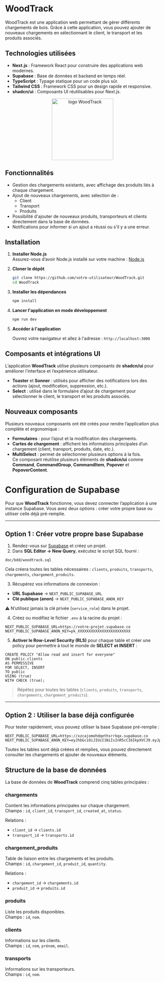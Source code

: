 # WoodTrack

WoodTrack est une application web permettant de gérer différents chargements de bois. Grâce à cette application, vous pouvez ajouter de nouveaux chargements en sélectionnant le client, le transport et les produits associés.

## Technologies utilisées

- **Next.js** : Framework React pour construire des applications web modernes.
- **Supabase** : Base de données et backend en temps réel.
- **TypeScript** : Typage statique pour un code plus sûr.
- **Tailwind CSS** : Framework CSS pour un design rapide et responsive.
- **shadcn/ui** : Composants UI réutilisables pour Next.js.

<p align="center">
<img width="200" alt="logo WoodTrack" src="https://github.com/user-attachments/assets/b93ecc45-a76b-4315-a44c-49e317bcbd3f" />
</p>

## Fonctionnalités

* Gestion des chargements existants, avec affichage des produits liés à chaque chargement.
* Ajout de nouveaux chargements, avec sélection de :
    * Client
    * Transport
    * Produits
* Possibilité d'ajouter de nouveaux produits, transporteurs et clients directement dans la base de données.
* Notifications pour informer si un ajout a réussi ou s'il y a une erreur.

## Installation

1. **Installer Node.js**  
   Assurez-vous d’avoir Node.js installé sur votre machine : [Node.js](https://nodejs.org/)

2. **Cloner le dépôt**
   ```bash
   git clone https://github.com/votre-utilisateur/WoodTrack.git
   cd WoodTrack
    ```

3. **Installer les dépendances**
    ```bash
    npm install
    ```
4. **Lancer l'application en mode développement**
    ```bash
    npm run dev
    ```
5. **Accéder à l'application**
    
    Ouvrez votre navigateur et allez à l'adresse : `http://localhost:3000`

## Composants et intégrations UI

L’application **WoodTrack** utilise plusieurs composants de **shadcn/ui** pour améliorer l’interface et l’expérience utilisateur.

- **Toaster** et **Sonner** : utilisés pour afficher des notifications lors des actions (ajout, modification, suppression, etc.).
- **Select** : utilisé dans le formulaire d’ajout de chargement pour sélectionner le client, le transport et les produits associés.

## Nouveaux composants

Plusieurs nouveaux composants ont été créés pour rendre l’application plus complète et ergonomique :

- **Formulaires** : pour l’ajout et la modification des chargements.
- **Cartes de chargement** : affichent les informations principales d’un chargement (client, transport, produits, date, etc.).
- **MultiSelect** : permet de sélectionner plusieurs options à la fois.  
  Ce composant réutilise plusieurs éléments de **shadcn/ui** comme **Command**, **CommandGroup**, **CommandItem**, **Popover** et **PopoverContent**.

# Configuration de Supabase

Pour que **WoodTrack** fonctionne, vous devez connecter l’application à une instance Supabase. Vous avez deux options : créer votre propre base ou utiliser celle déjà pré-remplie.

---

## Option 1 : Créer votre propre base Supabase

1. Rendez-vous sur [Supabase](https://supabase.com/) et créez un projet.
2. Dans **SQL Editor → New Query**, exécutez le script SQL fourni :

```
doc/bdd/woodtrack.sql
```

Cela créera toutes les tables nécessaires :
`clients`, `produits`, `transports`, `chargements`, `chargement_produits`.

3. Récupérez vos informations de connexion :

* **URL Supabase** → `NEXT_PUBLIC_SUPABASE_URL`
* **Clé publique (anon)** → `NEXT_PUBLIC_SUPABASE_ANON_KEY`

⚠️ N’utilisez jamais la clé privée (`service_role`) dans le projet.

4. Créez ou modifiez le fichier `.env` à la racine du projet :

```
NEXT_PUBLIC_SUPABASE_URL=https://votre-projet.supabase.co
NEXT_PUBLIC_SUPABASE_ANON_KEY=pk_XXXXXXXXXXXXXXXXXXXXXXXX
```

5. **Activer le Row-Level Security (RLS)** pour chaque table et créer une policy pour permettre à tout le monde de **SELECT et INSERT** :

```
CREATE POLICY "Allow read and insert for everyone"
ON public.clients
AS PERMISSIVE
FOR SELECT, INSERT
TO public
USING (true)
WITH CHECK (true);
```

> Répétez pour toutes les tables (`clients`, `produits`, `transports`, `chargements`, `chargement_produits`).

---

## Option 2 : Utiliser la base déjà configurée

Pour tester rapidement, vous pouvez utiliser la base Supabase pré-remplie :

```
NEXT_PUBLIC_SUPABASE_URL=https://xzcajomohdqethsrrkqx.supabase.co
NEXT_PUBLIC_SUPABASE_ANON_KEY=eyJhbGciOiJIUzI1NiIsInR5cCI6IkpXVCJ9.eyJpc3MiOiJzdXBhYmFzZSIsInJlZiI6Inh6Y2Fqb21vaGRxZXRoc3Jya3F4Iiwicm9sZSI6ImFub24iLCJpYXQiOjE3NjA2MjQ2NjksImV4cCI6MjA3NjIwMDY2OX0.DW7v3AxhJLjxX3fEiRvyuerlOZV1_67KzjRs3nkdi4I
```

Toutes les tables sont déjà créées et remplies, vous pouvez directement consulter les chargements et ajouter de nouveaux éléments.

## Structure de la base de données

La base de données de **WoodTrack** comprend cinq tables principales :

### chargements
Contient les informations principales sur chaque chargement.  
Champs : `id`, `client_id`, `transport_id`, `created_at`, `status`.

Relations :
- `client_id` → `clients.id`
- `transport_id` → `transports.id`

### chargement_produits
Table de liaison entre les chargements et les produits.  
Champs : `id`, `chargement_id`, `produit_id`, `quantity`.

Relations :
- `chargement_id` → `chargements.id`
- `produit_id` → `produits.id`

### produits
Liste les produits disponibles.  
Champs : `id`, `nom`.

### clients
Informations sur les clients.  
Champs : `id`, `nom`, `prénom`, `email`.

### transports
Informations sur les transporteurs.  
Champs : `id`, `nom`.
